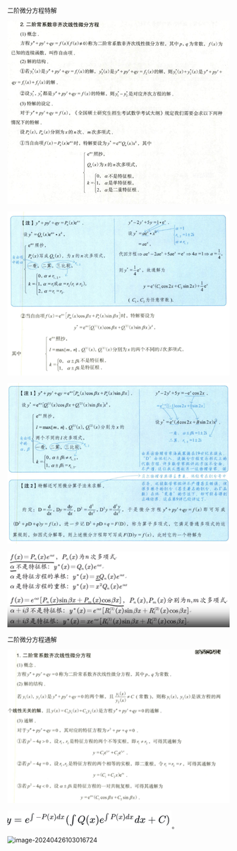  二阶微分方程特解

![](./../image/%E8%80%83%E7%A0%94%E6%95%B0%E5%AD%A6%E7%9F%A5%E8%AF%86%E7%82%B9/%E4%BA%8C%E9%98%B6%E9%9D%9E%E9%BD%90%E6%AC%A1.png)

![](./../image/%E8%80%83%E7%A0%94%E6%95%B0%E5%AD%A6%E7%9F%A5%E8%AF%86%E7%82%B9/%E4%BA%8C%E9%98%B6%E9%9D%9E%E9%BD%90%E6%AC%A12.png)

![](./../image/%E8%80%83%E7%A0%94%E6%95%B0%E5%AD%A6%E7%9F%A5%E8%AF%86%E7%82%B9/%E4%BA%8C%E9%98%B6%E9%9D%9E%E9%BD%90%E6%AC%A13.png)

![](./../image/%E8%80%83%E7%A0%94%E6%95%B0%E5%AD%A6%E7%9F%A5%E8%AF%86%E7%82%B9/%E4%BA%8C%E9%98%B6%E5%BE%AE%E5%88%86%E6%96%B9%E7%A8%8B%E7%89%B9%E8%A7%A3.png)

二阶微分方程通解

![](./../image/%E8%80%83%E7%A0%94%E6%95%B0%E5%AD%A6%E7%9F%A5%E8%AF%86%E7%82%B9/%E4%BA%8C%E9%98%B6%E5%BE%AE%E5%88%86%E6%96%B9%E7%A8%8B%E9%80%9A%E8%A7%A3.png)

![](./../image/%E8%80%83%E7%A0%94%E6%95%B0%E5%AD%A6%E7%9F%A5%E8%AF%86%E7%82%B9/%E4%B8%80%E9%98%B6%E7%BA%BF%E6%80%A7%E5%BE%AE%E5%88%86%E6%96%B9%E7%A8%8B%E9%80%9A%E8%A7%A3.png)。

![image-20240426103016724](C:/Users/Lenovo/AppData/Roaming/Typora/typora-user-images/image-20240426103016724.png)